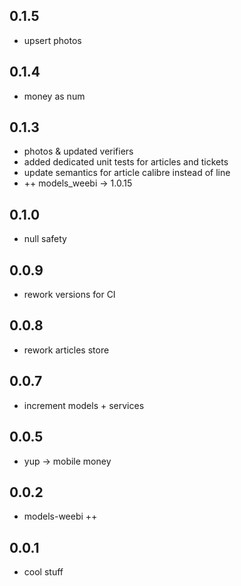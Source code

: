 ## 0.1.5

- upsert photos

## 0.1.4

- money as num

## 0.1.3

- photos & updated verifiers
- added dedicated unit tests for articles and tickets
- update semantics for article calibre instead of line
- ++ models_weebi -> 1.0.15

## 0.1.0

- null safety

## 0.0.9

- rework versions for CI

## 0.0.8

- rework articles store

## 0.0.7

- increment models + services

## 0.0.5

- yup ->  mobile money
## 0.0.2

- models-weebi ++ 
## 0.0.1

- cool stuff
